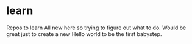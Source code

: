 # learn
Repos to learn
All new here so trying to figure out what to do.
Would be great just to create a new Hello world to be the first babystep.
